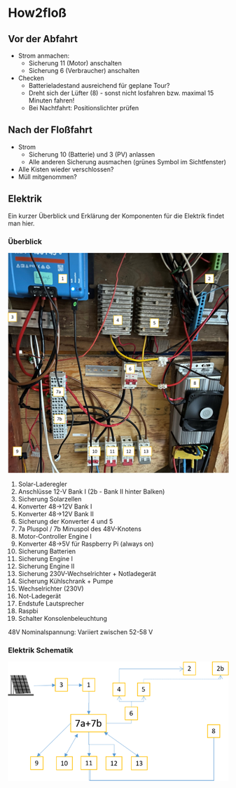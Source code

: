 # How2floß

## Vor der Abfahrt

- Strom anmachen:
  - Sicherung 11 (Motor) anschalten
  - Sicherung 6 (Verbraucher) anschalten
- Checken
  - Batterieladestand ausreichend für geplane Tour?
  - Dreht sich der Lüfter (8) - sonst nicht losfahren bzw. maximal 15 Minuten fahren!
  - Bei Nachtfahrt: Positionslichter prüfen

## Nach der Floßfahrt

- Strom
  - Sicherung 10 (Batterie) und 3 (PV) anlassen
  - Alle anderen Sicherung ausmachen (grünes Symbol im Sichtfenster)
- Alle Kisten wieder verschlossen?
- Müll mitgenommen?

## Elektrik

Ein kurzer Überblick und Erklärung der Komponenten für die Elektrik findet man hier.

### Überblick

![Elektrik Überblick](<wackelberry foto.png>)

1. Solar-Laderegler
2. Anschlüsse 12-V Bank I (2b - Bank II hinter Balken)
3. Sicherung Solarzellen
4. Konverter 48->12V Bank I
5. Konverter 48->12V Bank II
6. Sicherung der Konverter 4 und 5
7. 7a Pluspol / 7b Minuspol des 48V-Knotens
8. Motor-Controller Engine I
9. Konverter 48->5V für Raspberry Pi (always on)
10. Sicherung Batterien
11. Sicherung Engine I
12. Sicherung Engine II
13. Sicherung 230V-Wechselrichter + Notladegerät
14. Sicherung Kühlschrank + Pumpe
15. Wechselrichter (230V)
16. Not-Ladegerät
17. Endstufe Lautsprecher
18. Raspbi
19. Schalter Konsolenbeleuchtung

48V Nominalspannung: Variiert zwischen 52-58 V

### Elektrik Schematik

![Elektrik Überblick](<wackelberry schematic.png>)
